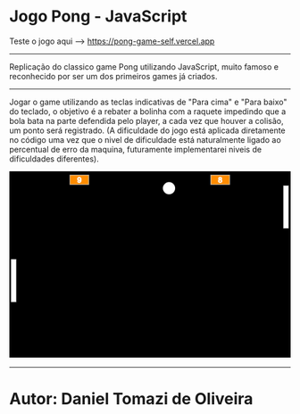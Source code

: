 # Jogo Pong - JavaScript
Teste o jogo aqui --> https://pong-game-self.vercel.app
*********
Replicação do classico game Pong utilizando JavaScript, muito famoso e reconhecido por ser um dos primeiros games já criados.
************************************************************************************************************************************************************************************
Jogar o game utilizando as teclas indicativas de "Para cima" e "Para baixo" do teclado, o objetivo é a rebater a bolinha com a raquete impedindo que a bola bata na parte defendida pelo player, a cada vez que houver a colisão, um ponto será registrado. (A dificuldade do jogo está aplicada diretamente no código uma vez que o nivel de dificuldade está naturalmente ligado ao percentual de erro da maquina, futuramente implementarei niveis de dificuldades diferentes).

![ImagemDoJogo](https://github.com/DanielTomazi/Pong_Game/blob/main/Jogo%20Pong%20-%20Demonstrativo.png)
************************************************************************************************************************************************************************************
# Autor: Daniel Tomazi de Oliveira
